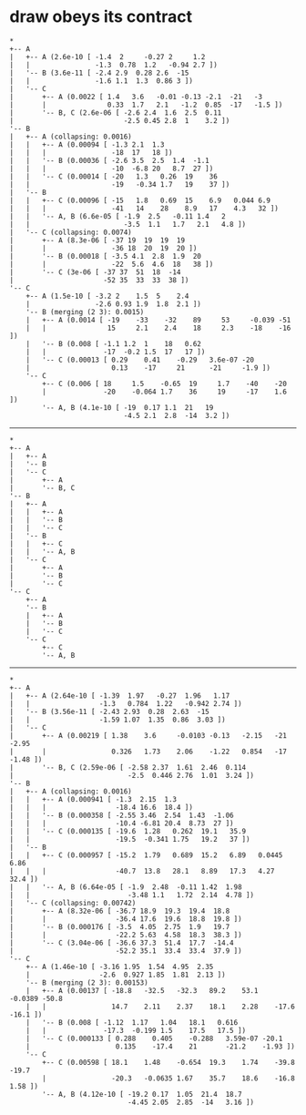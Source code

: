 # draw obeys its contract

    *
    +-- A
    |   +-- A (2.6e-10 [ -1.4  2     -0.27 2     1.2
    |   |                -1.3  0.78  1.2   -0.94 2.7 ])
    |   '-- B (3.6e-11 [ -2.4 2.9  0.28 2.6  -15
    |   |                -1.6 1.1  1.3  0.86 3 ])
    |   '-- C
    |       +-- A (0.0022 [ 1.4   3.6   -0.01 -0.13 -2.1  -21   -3
    |       |               0.33  1.7   2.1   -1.2  0.85  -17   -1.5 ])
    |       '-- B, C (2.6e-06 [ -2.6 2.4  1.6  2.5  0.11
    |                           -2.5 0.45 2.8  1    3.2 ])
    '-- B
    |   +-- A (collapsing: 0.0016)
    |   |   +-- A (0.00094 [ -1.3 2.1  1.3
    |   |   |                -18  17   18 ])
    |   |   '-- B (0.00036 [ -2.6 3.5  2.5  1.4  -1.1
    |   |   |                -10  -6.8 20   8.7  27 ])
    |   |   '-- C (0.00014 [ -20   1.3   0.26  19    36
    |   |                    -19   -0.34 1.7   19    37 ])
    |   '-- B
    |   |   +-- C (0.00096 [ -15   1.8   0.69  15    6.9   0.044 6.9
    |   |   |                -41   14    28    8.9   17    4.3   32 ])
    |   |   '-- A, B (6.6e-05 [ -1.9  2.5   -0.11 1.4   2
    |   |                       -3.5  1.1   1.7   2.1   4.8 ])
    |   '-- C (collapsing: 0.0074)
    |       +-- A (8.3e-06 [ -37 19  19  19  19
    |       |                -36 18  20  19  20 ])
    |       '-- B (0.00018 [ -3.5 4.1  2.8  1.9  20
    |       |                -22  5.6  4.6  18   38 ])
    |       '-- C (3e-06 [ -37 37  51  18  -14
    |                      -52 35  33  33  38 ])
    '-- C
        +-- A (1.5e-10 [ -3.2 2    1.5  5    2.4
        |                -2.6 0.93 1.9  1.8  2.1 ])
        '-- B (merging (2 3): 0.0015)
        |   +-- A (0.0014 [ -19    -33    -32    89     53     -0.039 -51
        |   |               15     2.1    2.4    18     2.3    -18    -16 ])
        |   '-- B (0.008 [ -1.1 1.2  1    18   0.62
        |   |              -17  -0.2 1.5  17   17 ])
        |   '-- C (0.00013 [ 0.29    0.41    -0.29   3.6e-07 -20
        |                    0.13    -17     21      -21     -1.9 ])
        '-- C
            +-- C (0.006 [ 18     1.5    -0.65  19     1.7    -40    -20
            |              -20    -0.064 1.7    36     19     -17    1.6 ])
            '-- A, B (4.1e-10 [ -19  0.17 1.1  21   19
                                -4.5 2.1  2.8  -14  3.2 ])

---

    *
    +-- A
    |   +-- A
    |   '-- B
    |   '-- C
    |       +-- A
    |       '-- B, C
    '-- B
    |   +-- A
    |   |   +-- A
    |   |   '-- B
    |   |   '-- C
    |   '-- B
    |   |   +-- C
    |   |   '-- A, B
    |   '-- C
    |       +-- A
    |       '-- B
    |       '-- C
    '-- C
        +-- A
        '-- B
        |   +-- A
        |   '-- B
        |   '-- C
        '-- C
            +-- C
            '-- A, B

---

    *
    +-- A
    |   +-- A (2.64e-10 [ -1.39  1.97   -0.27  1.96   1.17
    |   |                 -1.3   0.784  1.22   -0.942 2.74 ])
    |   '-- B (3.56e-11 [ -2.43 2.93  0.28  2.63  -15
    |   |                 -1.59 1.07  1.35  0.86  3.03 ])
    |   '-- C
    |       +-- A (0.00219 [ 1.38    3.6     -0.0103 -0.13   -2.15   -21     -2.95
    |       |                0.326   1.73    2.06    -1.22   0.854   -17     -1.48 ])
    |       '-- B, C (2.59e-06 [ -2.58 2.37  1.61  2.46  0.114
    |                            -2.5  0.446 2.76  1.01  3.24 ])
    '-- B
    |   +-- A (collapsing: 0.0016)
    |   |   +-- A (0.000941 [ -1.3  2.15  1.3
    |   |   |                 -18.4 16.6  18.4 ])
    |   |   '-- B (0.000358 [ -2.55 3.46  2.54  1.43  -1.06
    |   |   |                 -10.4 -6.81 20.4  8.73  27 ])
    |   |   '-- C (0.000135 [ -19.6  1.28   0.262  19.1   35.9
    |   |                     -19.5  -0.341 1.75   19.2   37 ])
    |   '-- B
    |   |   +-- C (0.000957 [ -15.2  1.79   0.689  15.2   6.89   0.0445 6.86
    |   |   |                 -40.7  13.8   28.1   8.89   17.3   4.27   32.4 ])
    |   |   '-- A, B (6.64e-05 [ -1.9  2.48  -0.11 1.42  1.98
    |   |                        -3.48 1.1   1.72  2.14  4.78 ])
    |   '-- C (collapsing: 0.00742)
    |       +-- A (8.32e-06 [ -36.7 18.9  19.3  19.4  18.8
    |       |                 -36.4 17.6  19.6  18.8  19.8 ])
    |       '-- B (0.000176 [ -3.5  4.05  2.75  1.9   19.7
    |       |                 -22.2 5.63  4.58  18.3  38.3 ])
    |       '-- C (3.04e-06 [ -36.6 37.3  51.4  17.7  -14.4
    |                         -52.2 35.1  33.4  33.4  37.9 ])
    '-- C
        +-- A (1.46e-10 [ -3.16 1.95  1.54  4.95  2.35
        |                 -2.6  0.927 1.85  1.81  2.13 ])
        '-- B (merging (2 3): 0.00153)
        |   +-- A (0.00137 [ -18.8   -32.5   -32.3   89.2    53.1    -0.0389 -50.8
        |   |                14.7    2.11    2.37    18.1    2.28    -17.6   -16.1 ])
        |   '-- B (0.008 [ -1.12  1.17   1.04   18.1   0.616
        |   |              -17.3  -0.199 1.5    17.5   17.5 ])
        |   '-- C (0.000133 [ 0.288    0.405    -0.288   3.59e-07 -20.1
        |                     0.135    -17.4    21       -21.2    -1.93 ])
        '-- C
            +-- C (0.00598 [ 18.1    1.48    -0.654  19.3    1.74    -39.8   -19.7
            |                -20.3   -0.0635 1.67    35.7    18.6    -16.8   1.58 ])
            '-- A, B (4.12e-10 [ -19.2 0.17  1.05  21.4  18.7
                                 -4.45 2.05  2.85  -14   3.16 ])


